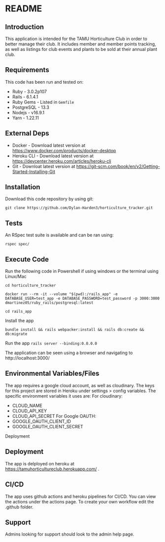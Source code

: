 # README

## Introduction ##

This application is intended for the TAMU Horticulture Club in order to better manage their club.
It includes member and member points tracking, as well as listings for club events
and plants to be sold at their annual plant club.

## Requirements ##

This code has been run and tested on:

* Ruby - 3.0.2p107
* Rails - 6.1.4.1
* Ruby Gems - Listed in `Gemfile`
* PostgreSQL - 13.3 
* Nodejs - v16.9.1
* Yarn - 1.22.11


## External Deps  ##

* Docker - Download latest version at https://www.docker.com/products/docker-desktop
* Heroku CLI - Download latest version at https://devcenter.heroku.com/articles/heroku-cli
* Git - Downloat latest version at https://git-scm.com/book/en/v2/Getting-Started-Installing-Git

## Installation ##

Download this code repository by using git:

 `git clone https://github.com/Dylan-Harden3/horticulture_tracker.git`


## Tests ##

An RSpec test suite is available and can be ran using:

  `rspec spec/`

## Execute Code ##

Run the following code in Powershell if using windows or the terminal using Linux/Mac

  `cd horticulture_tracker`

  `docker run --rm -it --volume "$(pwd):/rails_app" -e DATABASE_USER=test_app -e DATABASE_PASSWORD=test_password -p 3000:3000 dmartinez05/ruby_rails/postgresql:latest`

  `cd rails_app`

Install the app

  `bundle install && rails webpacker:install && rails db:create && db:migrate`

Run the app
  `rails server --binding:0.0.0.0`

The application can be seen using a browser and navigating to http://localhost:3000/

## Environmental Variables/Files ##

The app requires a google cloud account, as well as cloudinary. The keys for this project are stored in Heroku under settings > config variables.
The specific environment variables it uses are:
For cloudinary:
 - CLOUD_NAME
 - CLOUD_API_KEY
 - CLOUD_API_SECRET
For Google OAUTH:
 - GOOGLE_OAUTH_CLIENT_ID
 - GOOGLE_OAUTH_CLIENT_SECRET

Deployment

## Deployment ##

The app is delployed on heroku at https://tamuhorticultureclub.herokuapp.com/ .


## CI/CD ##

The app uses github actions and heroku pipelines for CI/CD. You can view the actions under the actions page. To create your own workflow edit the .github folder.

## Support ##

Admins looking for support should look to the admin help page.

